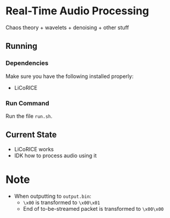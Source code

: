 # Real-Time Audio Processing
Chaos theory + wavelets + denoising + other stuff
## Running
### Dependencies
Make sure you have the following installed properly:
- LiCoRICE

### Run Command
Run the file `run.sh`.
## Current State
- LiCoRICE works
- IDK how to process audio using it

# Note
- When outputting to `output.bin`:
  - `\x00` is transformed to `\x00\x01`
  - End of to-be-streamed packet is transformed to `\x00\x00`
